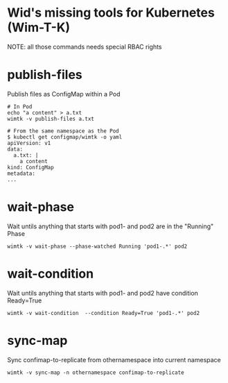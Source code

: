 # Wid's missing tools for Kubernetes (Wim-T-K)

NOTE: all those commands needs special RBAC rights

# publish-files

Publish files as ConfigMap within a Pod

```
# In Pod
echo "a content" > a.txt
wimtk -v publish-files a.txt
```

```
# From the same namespace as the Pod
$ kubectl get configmap/wimtk -o yaml
apiVersion: v1
data:
  a.txt: |
    a content
kind: ConfigMap
metadata:
...

```

# wait-phase

Wait untils anything that starts with pod1- and pod2 are in the "Running" Phase

```
wimtk -v wait-phase --phase-watched Running 'pod1-.*' pod2 
```

# wait-condition

Wait untils anything that starts with pod1- and pod2 have condition Ready=True

```
wimtk -v wait-condition  --condition Ready=True 'pod1-.*' pod2 
```

# sync-map

Sync confimap-to-replicate from othernamespace into current namespace

```
wimtk -v sync-map -n othernamespace confimap-to-replicate 
  ```

